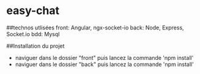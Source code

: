 # easy-chat

##technos utlisées
front: Angular, ngx-socket-io
back: Node, Express, Socket.io
bdd: Mysql

##Installation du projet

- naviguer dans le dossier "front" puis lancez la commande 'npm install'
- naviguer dans le dossier "back" puis lancez la commande 'npm install'
